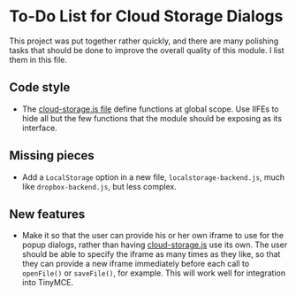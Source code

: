 
# To-Do List for Cloud Storage Dialogs

This project was put together rather quickly, and there are many polishing
tasks that should be done to improve the overall quality of this module.
I list them in this file.

## Code style

 * The [cloud-storage.js file](cloud-storage.js) define functions at global
   scope.  Use IIFEs to hide all but the few functions that the module
   should be exposing as its interface.

## Missing pieces

 * Add a `LocalStorage` option in a new file, `localstorage-backend.js`,
   much like `dropbox-backend.js`, but less complex.

## New features

 * Make it so that the user can provide his or her own iframe to use for
   the popup dialogs, rather than having
   [cloud-storage.js](cloud-storage.js) use its own.  The user should be
   able to specify the iframe as many times as they like, so that they can
   provide a new iframe immediately before each call to `openFile()` or
   `saveFile()`, for example.  This will work well for integration into
   TinyMCE.
